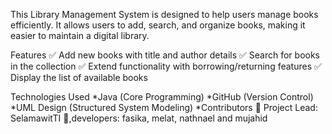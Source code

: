 This Library Management System is designed to help users manage books efficiently.
It allows users to add, search, and organize books, making it easier to maintain a digital library.

Features
✅ Add new books with title and author details
✅ Search for books in the collection 
✅ Extend functionality with borrowing/returning features
✅ Display the list of available books

Technologies Used
*Java (Core Programming)
*GitHub (Version Control)
*UML Design (Structured System Modeling)
*Contributors
👥 Project Lead: SelamawitTI 🔧,developers: fasika, melat, nathnael and mujahid 
